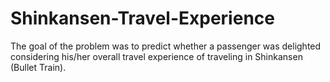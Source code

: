 # Shinkansen-Travel-Experience
The goal of the problem was to predict whether a passenger was delighted considering his/her overall travel experience of traveling in Shinkansen (Bullet Train).

